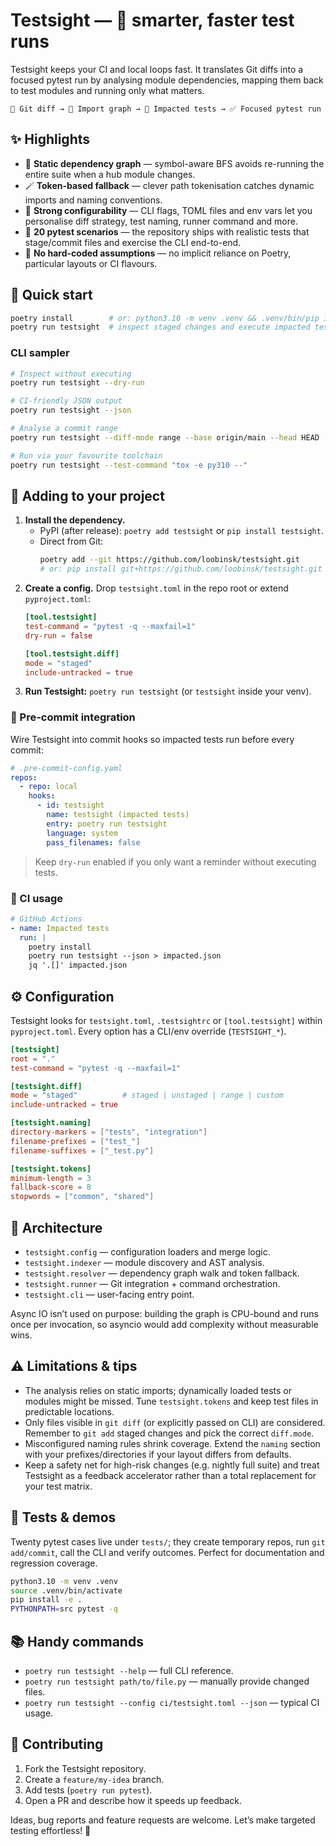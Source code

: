 # Testsight — 🎯 smarter, faster test runs

Testsight keeps your CI and local loops fast. It translates Git diffs into a focused pytest run by analysing module dependencies, mapping them back to test modules and running only what matters.

```
🚀 Git diff → 🧠 Import graph → 🎯 Impacted tests → ✅ Focused pytest run
```

## ✨ Highlights
- 🧭 **Static dependency graph** — symbol-aware BFS avoids re-running the entire suite when a hub module changes.
- 🪄 **Token-based fallback** — clever path tokenisation catches dynamic imports and naming conventions.
- 🧱 **Strong configurability** — CLI flags, TOML files and env vars let you personalise diff strategy, test naming, runner command and more.
- 🧪 **20 pytest scenarios** — the repository ships with realistic tests that stage/commit files and exercise the CLI end-to-end.
- 🧰 **No hard-coded assumptions** — no implicit reliance on Poetry, particular layouts or CI flavours.

## 🚀 Quick start
```bash
poetry install        # or: python3.10 -m venv .venv && .venv/bin/pip install -e .
poetry run testsight  # inspect staged changes and execute impacted tests
```

### CLI sampler
```bash
# Inspect without executing
poetry run testsight --dry-run

# CI-friendly JSON output
poetry run testsight --json

# Analyse a commit range
poetry run testsight --diff-mode range --base origin/main --head HEAD

# Run via your favourite toolchain
poetry run testsight --test-command "tox -e py310 --"
```

## 🧩 Adding to your project
1. **Install the dependency.**
   - PyPI (after release): `poetry add testsight` or `pip install testsight`.
   - Direct from Git:  
     ```bash
     poetry add --git https://github.com/loobinsk/testsight.git
     # or: pip install git+https://github.com/loobinsk/testsight.git
     ```
2. **Create a config.** Drop `testsight.toml` in the repo root or extend `pyproject.toml`:
   ```toml
   [tool.testsight]
   test-command = "pytest -q --maxfail=1"
   dry-run = false

   [tool.testsight.diff]
   mode = "staged"
   include-untracked = true
   ```
3. **Run Testsight:** `poetry run testsight` (or `testsight` inside your venv).

### 🔁 Pre-commit integration
Wire Testsight into commit hooks so impacted tests run before every commit:

```yaml
# .pre-commit-config.yaml
repos:
  - repo: local
    hooks:
      - id: testsight
        name: testsight (impacted tests)
        entry: poetry run testsight
        language: system
        pass_filenames: false
```

> Keep `dry-run` enabled if you only want a reminder without executing tests.

### 🤖 CI usage
```yaml
# GitHub Actions
- name: Impacted tests
  run: |
    poetry install
    poetry run testsight --json > impacted.json
    jq '.[]' impacted.json
```

## ⚙️ Configuration
Testsight looks for `testsight.toml`, `.testsightrc` or `[tool.testsight]` within `pyproject.toml`. Every option has a CLI/env override (`TESTSIGHT_*`).

```toml
[testsight]
root = "."
test-command = "pytest -q --maxfail=1"

[testsight.diff]
mode = "staged"          # staged | unstaged | range | custom
include-untracked = true

[testsight.naming]
directory-markers = ["tests", "integration"]
filename-prefixes = ["test_"]
filename-suffixes = ["_test.py"]

[testsight.tokens]
minimum-length = 3
fallback-score = 8
stopwords = ["common", "shared"]
```

## 🧠 Architecture
- `testsight.config` — configuration loaders and merge logic.
- `testsight.indexer` — module discovery and AST analysis.
- `testsight.resolver` — dependency graph walk and token fallback.
- `testsight.runner` — Git integration + command orchestration.
- `testsight.cli` — user-facing entry point.

Async IO isn’t used on purpose: building the graph is CPU-bound and runs once per invocation, so asyncio would add complexity without measurable wins.

## ⚠️ Limitations & tips
- The analysis relies on static imports; dynamically loaded tests or modules might be missed. Tune `testsight.tokens` and keep test files in predictable locations.
- Only files visible in `git diff` (or explicitly passed on CLI) are considered. Remember to `git add` staged changes and pick the correct `diff.mode`.
- Misconfigured naming rules shrink coverage. Extend the `naming` section with your prefixes/directories if your layout differs from defaults.
- Keep a safety net for high-risk changes (e.g. nightly full suite) and treat Testsight as a feedback accelerator rather than a total replacement for your test matrix.

## 🧪 Tests & demos
Twenty pytest cases live under `tests/`; they create temporary repos, run `git add/commit`, call the CLI and verify outcomes. Perfect for documentation and regression coverage.

```bash
python3.10 -m venv .venv
source .venv/bin/activate
pip install -e .
PYTHONPATH=src pytest -q
```

## 📚 Handy commands
- `poetry run testsight --help` — full CLI reference.
- `poetry run testsight path/to/file.py` — manually provide changed files.
- `poetry run testsight --config ci/testsight.toml --json` — typical CI usage.

## 🤝 Contributing
1. Fork the Testsight repository.
2. Create a `feature/my-idea` branch.
3. Add tests (`poetry run pytest`).
4. Open a PR and describe how it speeds up feedback.

Ideas, bug reports and feature requests are welcome. Let’s make targeted testing effortless! 🚀
